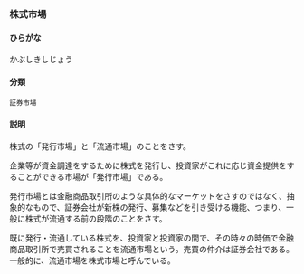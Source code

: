 <div style="display:none;">

## [あ行](securities-terms?id=あ行)
## [か行](securities-terms?id=か行)

</div>

### 株式市場

#### ひらがな

かぶしきしじょう

#### 分類

`証券市場`

#### 説明

株式の「発行市場」と「流通市場」のことをさす。
企業等が資金調達をするために株式を発行し、投資家がこれに応じ資金提供をすることができる市場が「発行市場」である。
発行市場とは金融商品取引所のような具体的なマーケットをさすのではなく、抽象的なもので、証券会社が新株の発行、募集などを引き受ける機能、つまり、一般に株式が流通する前の段階のことをさす。
既に発行・流通している株式を、投資家と投資家の間で、その時々の時価で金融商品取引所で売買されることを流通市場という。売買の仲介は証券会社である。一般的に、流通市場を株式市場と呼んでいる。

<div style="display:none;">

## [さ行](securities-terms?id=さ行)
## [た行](securities-terms?id=た行)
## [な行](securities-terms?id=な行)
## [は行](securities-terms?id=は行)
## [ま行](securities-terms?id=ま行)
## [や行](securities-terms?id=や行)
## [ら行](securities-terms?id=ら行)
## [わ行](securities-terms?id=わ行)
## [英数字・記号](securities-terms?id=英数字・記号)

</div>

